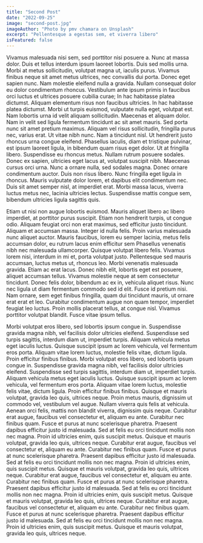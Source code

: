 ```yaml
---
title: "Second Post"
date: "2022-09-25"
image: "second-post.jpg"
imageAuthor: "Photo by pmv chamara on Unsplash"
excerpt: "Pellentesque a egestas sem, et viverra libero"
isFeatured: false
---
```


Vivamus malesuada nisi sem, sed porttitor nisi posuere a. Nunc at massa dolor. Duis et tellus interdum ipsum laoreet lobortis. Duis sed mollis urna. Morbi at metus sollicitudin, volutpat magna ut, iaculis purus. Vivamus finibus neque sit amet metus ultrices, nec convallis dui porta. Donec eget sapien nunc. Nam molestie eleifend nulla a gravida. Nullam consequat dolor eu dolor condimentum rhoncus. Vestibulum ante ipsum primis in faucibus orci luctus et ultrices posuere cubilia curae; In hac habitasse platea dictumst. Aliquam elementum risus non faucibus ultricies. In hac habitasse platea dictumst. Morbi ut turpis euismod, vulputate nulla eget, volutpat est. Nam lobortis urna id velit aliquam sollicitudin. Maecenas et aliquam dolor. Nam in velit sed ligula fermentum tincidunt ac sit amet mauris. Sed porta nunc sit amet pretium maximus. Aliquam vel risus sollicitudin, fringilla purus nec, varius erat. Ut vitae nibh nunc. Nam a tincidunt nisl. Ut hendrerit justo rhoncus urna congue eleifend. Phasellus iaculis, diam et tristique pulvinar, est ipsum laoreet ligula, in bibendum quam risus eget dolor. Ut at fringilla libero. Suspendisse eu rhoncus metus. Nullam rutrum posuere sodales. Donec ex sapien, ultricies eget lacus at, volutpat suscipit nibh. Maecenas cursus orci urna. Nunc a ornare nulla, sed sodales magna. Donec ornare condimentum auctor. Duis non risus libero. Nunc fringilla eget ligula in rhoncus. Mauris vulputate dolor lorem, et dapibus elit condimentum nec. Duis sit amet semper nisl, at imperdiet erat. Morbi massa lacus, viverra luctus metus nec, lacinia ultricies lectus. Suspendisse mattis congue sem, bibendum ultricies ligula sagittis quis.

Etiam ut nisi non augue lobortis euismod. Mauris aliquet libero ac libero imperdiet, at porttitor purus suscipit. Etiam non hendrerit turpis, ut congue odio. Aliquam feugiat orci non erat maximus, sed efficitur justo tincidunt. Aliquam et accumsan massa. Integer id nulla felis. Proin varius malesuada nunc aliquet auctor. Mauris faucibus, lorem eu semper lacinia, metus felis accumsan dolor, eu rutrum lacus enim efficitur sem Phasellus venenatis nibh nec malesuada ullamcorper. Quisque volutpat libero felis. Vivamus lorem nisi, interdum in mi et, porta volutpat justo. Pellentesque sed mauris accumsan, luctus metus ut, rhoncus leo. Morbi venenatis malesuada gravida. Etiam ac erat lacus. Donec nibh elit, lobortis eget est posuere, aliquet accumsan tellus. Vivamus molestie neque at sem consectetur tincidunt. Donec felis dolor, bibendum ac ex in, vehicula aliquet risus. Nunc nec ligula ut diam fermentum commodo sed id elit. Fusce id pretium nisi. Nam ornare, sem eget finibus fringilla, quam dui tincidunt mauris, ut ornare erat erat et leo. Curabitur condimentum augue non quam tempor, imperdiet feugiat leo luctus. Proin mollis placerat tellus, at congue nisl. Vivamus porttitor volutpat blandit. Fusce vitae ipsum tellus.

Morbi volutpat eros libero, sed lobortis ipsum congue in. Suspendisse gravida magna nibh, vel facilisis dolor ultricies eleifend. Suspendisse sed turpis sagittis, interdum diam ut, imperdiet turpis. Aliquam vehicula metus eget iaculis luctus. Quisque suscipit ipsum ac lorem vehicula, vel fermentum eros porta. Aliquam vitae lorem luctus, molestie felis vitae, dictum ligula. Proin efficitur finibus finibus. Morbi volutpat eros libero, sed lobortis ipsum congue in. Suspendisse gravida magna nibh, vel facilisis dolor ultricies eleifend. Suspendisse sed turpis sagittis, interdum diam ut, imperdiet turpis. Aliquam vehicula metus eget iaculis luctus. Quisque suscipit ipsum ac lorem vehicula, vel fermentum eros porta. Aliquam vitae lorem luctus, molestie felis vitae, dictum ligula. Proin efficitur finibus finibus. Quisque et mauris volutpat, gravida leo quis, ultrices neque. Proin metus mauris, dignissim ut commodo vel, vestibulum vel augue. Nullam viverra quis felis at vehicula. Aenean orci felis, mattis non blandit viverra, dignissim quis neque. Curabitur erat augue, faucibus vel consectetur et, aliquam eu ante. Curabitur nec finibus quam. Fusce et purus at nunc scelerisque pharetra. Praesent dapibus efficitur justo id malesuada. Sed at felis eu orci tincidunt mollis non nec magna. Proin id ultricies enim, quis suscipit metus. Quisque et mauris volutpat, gravida leo quis, ultrices neque. Curabitur erat augue, faucibus vel consectetur et, aliquam eu ante. Curabitur nec finibus quam. Fusce et purus at nunc scelerisque pharetra. Praesent dapibus efficitur justo id malesuada. Sed at felis eu orci tincidunt mollis non nec magna. Proin id ultricies enim, quis suscipit metus. Quisque et mauris volutpat, gravida leo quis, ultrices neque. Curabitur erat augue, faucibus vel consectetur et, aliquam eu ante. Curabitur nec finibus quam. Fusce et purus at nunc scelerisque pharetra. Praesent dapibus efficitur justo id malesuada. Sed at felis eu orci tincidunt mollis non nec magna. Proin id ultricies enim, quis suscipit metus. Quisque et mauris volutpat, gravida leo quis, ultrices neque. Curabitur erat augue, faucibus vel consectetur et, aliquam eu ante. Curabitur nec finibus quam. Fusce et purus at nunc scelerisque pharetra. Praesent dapibus efficitur justo id malesuada. Sed at felis eu orci tincidunt mollis non nec magna. Proin id ultricies enim, quis suscipit metus. Quisque et mauris volutpat, gravida leo quis, ultrices neque.
